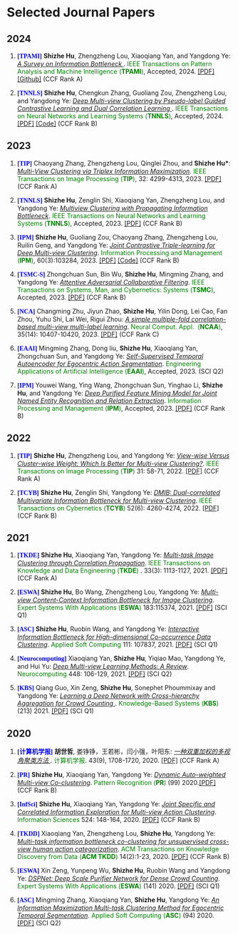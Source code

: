 # Selected Journal Papers

## 2024
<ol>
 
<p style="margin-top: 8px;"><li><font face="verdana" color="blue"><b>[TPAMI]</b></font> <b>Shizhe Hu</b>, Zhengzheng Lou, Xiaoqiang Yan, and Yangdong Ye: <i><u> A Survey on Information Bottleneck </u></i>. <font color="green"> IEEE Transactions on Pattern Analysis and Machine Intelligence (<b>TPAMI</b>)</font>, Accepted, 2024. <a href = "https://ieeexplore.ieee.org/document/10438074">[PDF]</a> <a href = "https://github.com/ShizheHu/Awesome-Information-Bottleneck">[Github]</a> (CCF Rank A) </li></p> 

<p style="margin-top: 8px;"><li><font face="verdana" color="blue"><b>[TNNLS]</b></font> <b>Shizhe Hu</b>, Chengkun Zhang, Guoliang Zou, Zhengzheng Lou, and Yangdong Ye: <i><u> Deep Multi-view Clustering by Pseudo-label Guided Contrastive Learning and Dual Correlation Learning </u></i>. <font color="green"> IEEE Transactions on Neural Networks and Learning Systems (<b>TNNLS</b>)</font>, Accepted, 2024. <a href = "https://ieeexplore.ieee.org/document/10416814">[PDF]</a> <a href = "https://github.com/ShizheHu/Deep-Multi-view-Clustering-PGCL-DCL">[Code]</a> (CCF Rank B) </li></p> 


</ol>


## 2023
<ol>

<p style="margin-top: 8px;"><li><font face="verdana" color="blue"><b>[TIP]</b></font> Chaoyang Zhang, Zhengzheng Lou, Qinglei Zhou, and <b>Shizhe Hu*</b>: <i><u> Multi-View Clustering via Triplex Information Maximization</u></i>. <font color="green"> IEEE Transactions on Image Processing (<b>TIP</b>)</font>, 32: 4299-4313, 2023. <a href = "https://ieeexplore.ieee.org/document/10194552">[PDF]</a> (CCF Rank A) </li></p>

<p style="margin-top: 8px;"><li><font face="verdana" color="blue"><b>[TNNLS]</b></font> <b>Shizhe Hu</b>, Zenglin Shi, Xiaoqiang Yan, Zhengzheng Lou, and Yangdong Ye: <i><u> Multiview Clustering with Propagating Information Bottleneck</u></i>. <font color="green"> IEEE Transactions on Neural Networks and Learning Systems (<b>TNNLS</b>)</font>, Accepted, 2023. <a href = "https://ieeexplore.ieee.org/document/10038628">[PDF]</a> (CCF Rank B) </li></p> 

<p style="margin-top: 8px;"><li><font face="verdana" color="blue"><b>[IPM]</b></font> <b>Shizhe Hu</b>, Guoliang Zou, Chaoyang Zhang, Zhengzheng Lou, Ruilin Geng, and Yangdong Ye: <i><u>Joint Contrastive Triple-learning for Deep Multi-view Clustering</u></i>. <font color="green"> Information Processing and Management (<b>IPM</b>)</font>, 60(3):103284, 2023. <a href = "https://www.sciencedirect.com/science/article/abs/pii/S0306457323000213">[PDF]</a> <a href = "https://github.com/ShizheHu/Joint-Contrastive-Triple-learning">[Code]</a> (CCF Rank B) </li></p>
 
<p style="margin-top: 8px;"><li><font face="verdana" color="blue"><b>[TSMC-S]</b></font> Zhongchuan Sun, Bin Wu, <b>Shizhe Hu</b>, Mingming Zhang, and Yangdong Ye: <i><u>Attentive Adversarial Collaborative Filtering</u></i>. <font color="green"> IEEE Transactions on Systems, Man, and Cybernetics: Systems (<b>TSMC</b>)</font>, Accepted, 2023. <a href = "https://ieeexplore.ieee.org/abstract/document/10044264">[PDF]</a> (CCF Rank B)</li></p>

<p style="margin-top: 8px;"><li><font face="verdana" color="blue"><b>[NCA]</b></font> Changming Zhu, Jiyun Zhao, <b>Shizhe Hu</b>, Yilin Dong, Lei Cao, Fan Zhou, Yuhu Shi, Lai Wei, Rigui Zhou: <i><u>A simple multiple-fold correlation-based multi-view multi-label learning</u></i>. <font color="green"> Neural Comput. Appl.  (<b>NCAA</b>)</font>, 35(14): 10407-10420, 2023. <a href = "https://link.springer.com/article/10.1007/s00521-023-08241-5">[PDF]</a> (CCF Rank C)</li></p>

<p style="margin-top: 8px;"><li><font face="verdana" color="blue"><b>[EAAI]</b></font> Mingming Zhang, Dong liu, <b>Shizhe Hu</b>, Xiaoqiang Yan, Zhongchuan Sun, and Yangdong Ye: <i><u>Self-Supervised Temporal Autoencoder for Egocentric Action Segmentation</u></i>. <font color="green"> Engineering Applications of Artificial Intelligence (<b>EAAI</b>)</font>, Accepted, 2023. (SCI Q2) </li></p>

<p style="margin-top: 8px;"><li><font face="verdana" color="blue"><b>[IPM]</b></font> Youwei Wang, Ying Wang, Zhongchuan Sun, Yinghao Li, <b>Shizhe Hu</b>, and Yangdong Ye: <i><u>Deep Purified Feature Mining Model for Joint Named Entity Recognition and Relation Extraction</u></i>. <font color="green"> Information Processing and Management (<b>IPM</b>)</font>, Accepted, 2023. <a href = "https://www.sciencedirect.com/science/article/pii/S0306457323002480?dgcid=coauthor">[PDF]</a> (CCF Rank B) </li></p>

</ol>

## 2022
<ol>

<p style="margin-top: 8px;"><li><font face="verdana" color="blue"><b>[TIP]</b></font> <b>Shizhe Hu</b>, Zhengzheng Lou, and Yangdong Ye: <i><u> View-wise Versus Cluster-wise Weight: Which Is Better for Multi-view Clustering?</u></i>. <font color="green"> IEEE Transactions on Image Processing (<b>TIP</b>) </font> 31: 58-71, 2022. <a href = "https://ieeexplore.ieee.org/document/9623366">[PDF]</a> (CCF Rank A) </li></p>  

<p style="margin-top: 8px;"><li><font face="verdana" color="blue"><b>[TCYB]</b></font> <b>Shizhe Hu</b>, Zenglin Shi, Yangdong Ye: <i><u>DMIB: Dual-correlated Multivariate Information Bottleneck for Multi-view Clustering</u></i>. <font color="green">IEEE Transactions on Cybernetics (<b>TCYB</b>)</font> 52(6): 4260-4274, 2022. <a href = "https://ieeexplore.ieee.org/document/9234635">[PDF]</a> (CCF Rank B) </li></p>

</ol>

## 2021
<ol>
 
<p style="margin-top: 8px;"><li><font face="verdana" color="blue"><b>[TKDE]</b></font> <b>Shizhe Hu</b>, Xiaoqiang Yan, Yangdong Ye: <i><u> Multi-task Image Clustering through Correlation Propagation</u></i>. <font color="green"> IEEE Transactions on Knowledge and Data Engineering (<b>TKDE</b>) </font>. 33(3): 1113-1127, 2021. <a href = "https://ieeexplore.ieee.org/document/8812907">[PDF]</a> (CCF Rank A) </li></p> 

<p style="margin-top: 8px;"><li><font face="verdana" color="blue"><b>[ESWA]</b></font> <b>Shizhe Hu</b>, Bo Wang, Zhengzheng Lou, Yangdong Ye: <i><u> Multi-view Content-Context Information Bottleneck for Image Clustering</u></i>. <font color="green"> Expert Systems With Applications (<b>ESWA</b>) </font>183:115374, 2021. <a href = "https://www.sciencedirect.com/science/article/abs/pii/S0957417421008009">[PDF]</a> (SCI Q1) </li></p> 
 
<p style="margin-top: 8px;"><li><font face="verdana" color="blue"><b>[ASC]</b></font> <b>Shizhe Hu</b>, Ruobin Wang, and Yangdong Ye: <i><u> Interactive Information Bottleneck for High-dimensional Co-occurrence Data Clustering</u></i>. <font color="green"> Applied Soft Computing </font>111: 107837, 2021. <a href = "https://www.sciencedirect.com/science/article/abs/pii/S1568494621007596?via%3Dihub">[PDF]</a> (SCI Q1) </li></p> 

<p style="margin-top: 8px;"><li><font face="verdana" color="blue"><b>[Neurocomputing]</b></font> Xiaoqiang Yan, <b>Shizhe Hu</b>, Yiqiao Mao, Yangdong Ye, and Hui Yu: <i><u> Deep Multi-view Learning Methods: A Review</u></i>. <font color="green">Neurocomputing</font> 448: 106-129, 2021. <a href = "https://www.sciencedirect.com/science/article/abs/pii/S0925231221004768#!">[PDF]</a> (SCI Q2)</li></p>

<p style="margin-top: 8px;"><li><font face="verdana" color="blue"><b>[KBS]</b></font> Qiang Guo, Xin Zeng, <b>Shizhe Hu</b>, Sonephet Phoummixay and Yangdong Ye: <i><u> Learning a Deep Network with Cross-hierarchy Aggregation for Crowd Counting </u></i>. <font color="green"> Knowledge-Based Systems (<b>KBS</b>) </font> (213) 2021. <a href = "https://www.sciencedirect.com/science/article/pii/S0950705120308200">[PDF]</a> (SCI Q1) </li></p>

</ol>
 
 
## 2020
<ol>

<p style="margin-top: 8px;"><li><font face="verdana" color="blue"><b>[计算机学报]</b></font> <b>胡世哲</b>, 娄铮铮，王若彬，闫小强，叶阳东: <i><u> 一种双重加权的多视角聚类方法 </u></i>. <font color="green">计算机学报</font>. 43(9), 1708-1720, 2020. <a href = "http://cjc.ict.ac.cn/online/onlinepaper/08177-%E8%83%A1%E4%B8%96%E5%93%B2-202094103146.pdf">[PDF]</a> (CCF Rank A) </li></p> 

<p style="margin-top: 8px;"><li><font face="verdana" color="blue"><b>[PR]</b></font> <b>Shizhe Hu</b>, Xiaoqiang Yan, Yangdong Ye: <i><u> Dynamic Auto-weighted Multi-view Co-clustering</u></i>. <font color="green"> Pattern Recognition (<b>PR</b>) </font> (99) 2020.<a href = "https://www.sciencedirect.com/science/article/abs/pii/S0031320319304029">[PDF]</a> (CCF Rank B) </li></p>
 
<p style="margin-top: 8px;"><li><font face="verdana" color="blue"><b>[InfSci]</b></font> <b>Shizhe Hu</b>, Xiaoqiang Yan, Yangdong Ye: <i><u>Joint Specific and Correlated Information Exploration for Multi-view Action Clustering</u></i>. <font color="green">Information Sciences </font> 524: 148-164, 2020. <a href = "https://www.sciencedirect.com/science/article/abs/pii/S0020025520302061?via%3Dihub">[PDF]</a> (CCF Rank B)</li></p> 

<p style="margin-top: 8px;"><li><font face="verdana" color="blue"><b>[TKDD]</b></font> Xiaoqiang Yan, Zhengzheng Lou, <b>Shizhe Hu</b>, Yangdong Ye: <i><u> Multi-task information bottleneck co-clustering for unsupervised cross-view human action categorization</u></i>. <font color="green"> ACM Transactions on Knowledge Discovery from Data (<b>ACM TKDD</b>) </font> 14(2):1-23, 2020. <a href = "https://dl.acm.org/doi/abs/10.1145/3375394">[PDF]</a> (CCF Rank B) </li></p>

<p style="margin-top: 8px;"><li><font face="verdana" color="blue"><b>[ESWA]</b></font> Xin Zeng, Yunpeng Wu, <b>Shizhe Hu</b>, Ruobin Wang and Yangdong Ye: <i><u> DSPNet: Deep Scale Purifier Network for Dense Crowd Counting</u></i>. <font color="green"> Expert Systems With Applications (<b>ESWA</b>) </font> (141) 2020. <a href = "https://www.sciencedirect.com/science/article/pii/S0957417419306955">[PDF]</a> (SCI Q1) </li></p>

<p style="margin-top: 8px;"><li><font face="verdana" color="blue"><b>[ASC]</b></font> Mingming Zhang, Xiaoqiang Yan, <b>Shizhe Hu</b>, Yangdong Ye: <i><u> An Information Maximization Multi-task Clustering Method for Egocentric Temporal Segmentation</u></i>. <font color="green"> Applied Soft Computing (<b>ASC</b>) </font> (94) 2020. <a href = "https://www.sciencedirect.com/science/article/pii/S1568494620303653#fig2">[PDF]</a> (SCI Q2) </li></p>

</ol>
 
